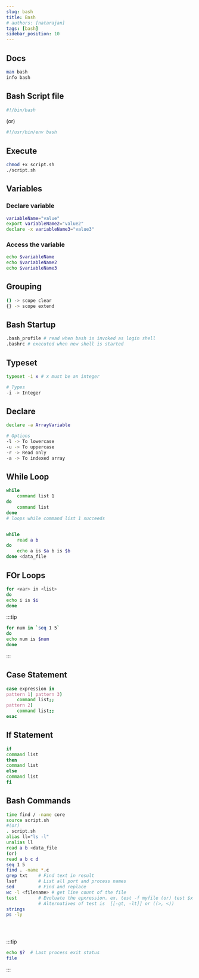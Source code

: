 ```yaml
---
slug: bash
title: Bash
# authors: [natarajan]
tags: [bash]
sidebar_position: 10
---
```


## Docs

```sh 
man bash
info bash
```

## Bash Script file
```sh title="Common usage"
#!/bin/bash
```
(or)
```sh
#!/usr/bin/env bash
```

## Execute

```sh
chmod +x script.sh
./script.sh
```

## Variables

### Declare variable
```sh
variableName="value"
export variableName2="value2"
declare -x variableName3="value3"
```

### Access the variable
```sh
echo $variableName
echo $variableName2
echo $variableName3
```

## Grouping
```sh
() -> scope clear
{} -> scope extend
```

## Bash Startup

```sh
.bash_profile # read when bash is invoked as login shell
.bashrc # executed when new shell is started

```
## Typeset
```sh
typeset -i x # x must be an integer

# Types
-i -> Integer

```

## Declare
```sh
declare -a ArrayVariable

# Options
-l -> To lowercase
-u -> To uppercase
-r -> Read only
-a -> To indexed array

```

## While Loop
```sh
while 
    command list 1
do
    command list
done
# loops while command list 1 succeeds


while 
    read a b
do
    echo a is $a b is $b
done <data_file
```
## FOr Loops

```sh
for <var> in <list>
do
echo i is $i
done

```

:::tip

```sh
for num in `seq 1 5`
do
echo num is $num
done
```
:::

## Case Statement
```sh
case expression in
pattern 1| pattern 3)
    command list;;
pattern 2)
    command list;;
esac
```

## If Statement

```sh
if 
command list
then
command list
else
command list
fi
```

## Bash Commands

```sh
time find / -name core
source script.sh 
#(or) 
. script.sh
alias ll="ls -l"
unalias ll
read a b <data_file
(or)
read a b c d
seq 1 5
find . -name *.c
grep txt    # Find text in result
lsof        # List all port and process names
sed         # Find and replace
wc -l <filename> # get line count of the file
test        # Evoluate the epxression. ex. test -f myfile (or) test $x -gt 10
            # Alternatives of test is  [[-gt, -lt]] or ((>, <))
strings 
ps -ly





```


:::tip
```sh
echo $?  # Last process exit status
file
```
:::